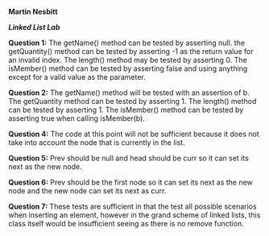 **Martin Nesbitt**

***Linked List Lab***

**Question 1:**
The getName() method can be tested by asserting null. the getQuantity() method can be tested by asserting -1 as the return value for an invalid index. The length() method may be tested by asserting 0. The isMember() method can be tested by asserting false and using anything except for a valid value as the parameter.

**Question 2:**
The getName() method will be tested with an assertion of b. The getQuantity method can be tested by asserting 1. The length() method can be tested by asserting 1. The isMember() method can be tested by asserting true when calling isMember(b).

**Question 4:**
The code at this point will not be sufficient because it does not take into account the node that is currently in the list. 

**Question 5:**
Prev should be null and head should be curr so it can set its next as the new node.

**Question 6:** 
Prev should be the first node so it can set its next as the new node and the new node can set its next as curr.

**Question 7:**
These tests are sufficient in that the test all possible scenarios when inserting an element, however in the grand scheme of linked lists, this class itself would be insufficient seeing as there is no remove function.




